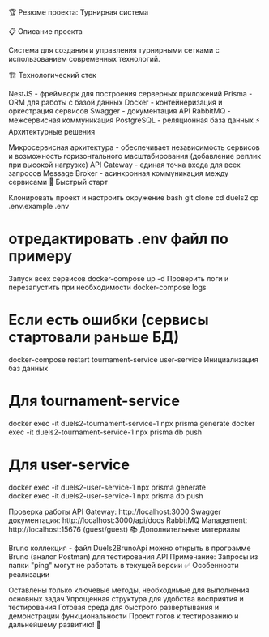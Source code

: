 🏆 Резюме проекта: Турнирная система

📋 Описание проекта

Система для создания и управления турнирными сетками с использованием современных технологий.

🏗️ Технологический стек

NestJS - фреймворк для построения серверных приложений
Prisma - ORM для работы с базой данных
Docker - контейнеризация и оркестрация сервисов
Swagger - документация API
RabbitMQ - межсервисная коммуникация
PostgreSQL - реляционная база данных
⚡ Архитектурные решения

Микросервисная архитектура - обеспечивает независимость сервисов и возможность горизонтального масштабирования (добавление реплик при высокой нагрузке)
API Gateway - единая точка входа для всех запросов
Message Broker - асинхронная коммуникация между сервисами
🚀 Быстрый старт

Клонировать проект и настроить окружение
bash
git clone <repository>
cd duels2
cp .env.example .env
# отредактировать .env файл по примеру
Запуск всех сервисов
docker-compose up -d
Проверить логи и перезапустить при необходимости
docker-compose logs
# Если есть ошибки (сервисы стартовали раньше БД)
docker-compose restart tournament-service user-service
Инициализация баз данных
# Для tournament-service
docker exec -it duels2-tournament-service-1 npx prisma generate
docker exec -it duels2-tournament-service-1 npx prisma db push

# Для user-service
docker exec -it duels2-user-service-1 npx prisma generate  
docker exec -it duels2-user-service-1 npx prisma db push


Проверка работы
API Gateway: http://localhost:3000
Swagger документация: http://localhost:3000/api/docs
RabbitMQ Management: http://localhost:15676 (guest/guest)
📚 Дополнительные материалы

Bruno коллекция - файл Duels2BrunoApi можно открыть в программе Bruno (аналог Postman) для тестирования API
Примечание: Запросы из папки "ping" могут не работать в текущей версии
✅ Особенности реализации

Оставлены только ключевые методы, необходимые для выполнения основных задач
Упрощенная структура для удобства восприятия и тестирования
Готовая среда для быстрого развертывания и демонстрации функциональности
Проект готов к тестированию и дальнейшему развитию! 🎯
